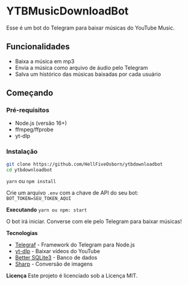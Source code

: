 # YTBMusicDownloadBot

Esse é um bot do Telegram para baixar músicas do YouTube Music.

## Funcionalidades

- Baixa a música em mp3
- Envia a música como arquivo de áudio pelo Telegram
- Salva um histórico das músicas baixadas por cada usuário

## Começando

### Pré-requisitos

- Node.js (versão 16+) 
- ffmpeg/ffprobe
- yt-dlp

### Instalação

```bash
git clone https://github.com/HellFiveOsborn/ytbdownloadbot
cd ytbdownloadbot
```
`yarn` ou `npm install`

Crie um arquivo `.env` com a chave de API do seu bot:
`BOT_TOKEN=SEU_TOKEN_AQUI`

**Executando**
`yarn ou npm: start`

O bot irá iniciar. Converse com ele pelo Telegram para baixar músicas!

**Tecnologias**

- [Telegraf](https://telegraf.js.org/) - Framework do Telegram para Node.js
- [yt-dlp](https://github.com/yt-dlp/yt-dlp) - Baixar vídeos do YouTube
- [Better SQLite3](https://github.com/WiseLibs/better-sqlite3) - Banco de dados
- [Sharp](https://sharp.pixelplumbing.com/) - Conversão de imagens

**Licença**
Este projeto é licenciado sob a Licença MIT.

